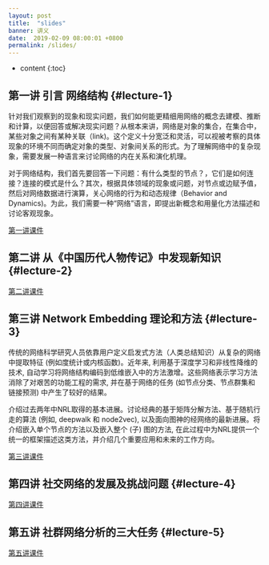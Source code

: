 ```yaml
---
layout: post
title:  "slides"
banner: 讲义
date:  2019-02-09 08:00:01 +0800
permalink: /slides/
---
```


* content
{:toc}


第一讲 引言 网络结构 {#lecture-1}
---
针对我们观察到的现象和现实问题，我们如何能更精细用网络的概念去建模、推断和计算，以便回答或解决现实问题？从根本来讲，网络是对象的集合，在集合中，某些对象之间有某种关联（link)。这个定义十分宽泛和灵活，可以视被考察的具体现象的环境不同而确定对象的类型、对象间关系的形式。为了理解网络中的复杂现象，需要发展一种语言来讨论网络的内在关系和演化机理。

对于网络结构，我们首先要回答一下问题：有什么类型的节点？，它们是如何连接？连接的模式是什么？其次，根据具体领域的现象或问题，对节点或边赋予值，然后对网络数据进行演算，关心网络的行为和动态规律（Behavior and Dynamics)。为此，我们需要一种“网络”语言，即提出新概念和用量化方法描述和讨论客观现象。

[第一讲课件](/ns/docs/2019Lecture1.pdf)

第二讲 从《中国历代人物传记》中发现新知识 {#lecture-2}
---


[第二讲课件](/ns/docs/2019Lecture2.pdf)

第三讲 Network Embedding 理论和方法 {#lecture-3}
---
传统的网络科学研究人员依靠用户定义启发式方法（人类总结知识）从复杂的网络中提取特征 (例如度统计或内核函数)。近年来, 利用基于深度学习和非线性降维的技术, 自动学习将网络结构编码到低维嵌入中的方法激增。这些网络表示学习方法消除了对艰苦的功能工程的需求, 并在基于网络的任务 (如节点分类、节点群集和链接预测) 中产生了较好的结果。

介绍过去两年中NRL取得的基本进展。讨论经典的基于矩阵分解方法、基于随机行走的算法 (例如, deepwalk 和 node2vec), 以及面向图神的经网络的最新进展。将介绍嵌入单个节点的方法以及嵌入整个 (子) 图的方法, 在此过程中为NRL提供一个统一的框架描述这类方法，并介绍几个重要应用和未来的工作方向。

[第三讲课件](/ns/docs/2019Lecture3.pdf)

第四讲 社交网络的发展及挑战问题 {#lecture-4}
---
[第四讲课件](/ns/docs/2019Lecture4.pdf)

第五讲 社群网络分析的三大任务 {#lecture-5}
---
[第五讲课件](/ns/docs/2019Lecture5.pdf)